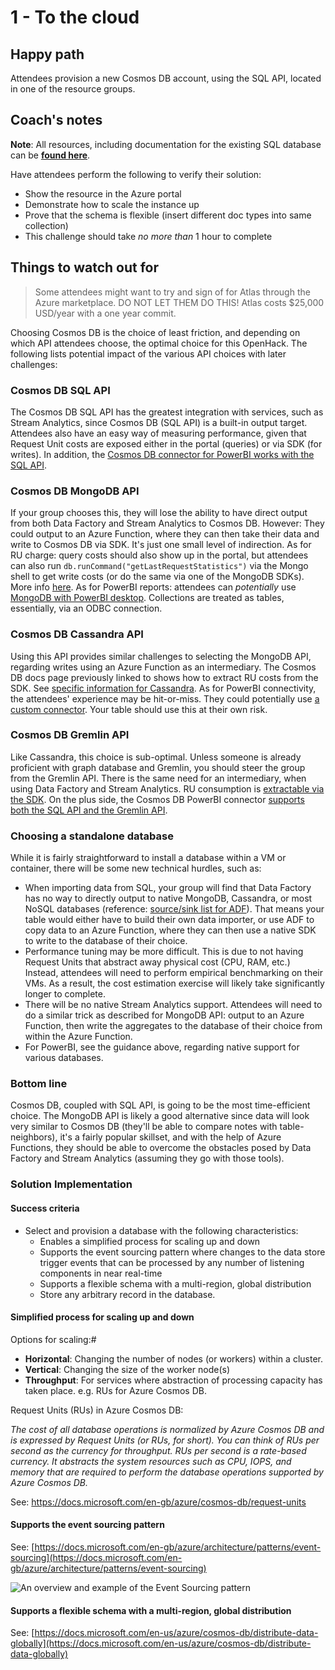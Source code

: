 # 1 - To the cloud

## Happy path

Attendees provision a new Cosmos DB account, using the SQL API, located in one of the resource groups.

## Coach's notes

**Note**: All resources, including documentation for the existing SQL database can be [**found here**](https://github.com/Microsoft-OpenHack/app-modernization-with-nosql_artifacts).

Have attendees perform the following to verify their solution:

* Show the resource in the Azure portal
* Demonstrate how to scale the instance up
* Prove that the schema is flexible (insert different doc types into same collection)
* This challenge should take _no more than_ 1 hour to complete

## Things to watch out for

> Some attendees might want to try and sign of for Atlas through the Azure marketplace. DO NOT LET THEM DO THIS! Atlas costs $25,000 USD/year with a one year commit.

Choosing Cosmos DB is the choice of least friction, and depending on which API attendees choose, the optimal choice for this OpenHack. The following lists potential impact of the various API choices with later challenges:

### Cosmos DB SQL API

The Cosmos DB SQL API has the greatest integration with services, such as Stream Analytics, since Cosmos DB (SQL API) is a built-in output target. Attendees also have an easy way of measuring performance, given that Request Unit costs are exposed either in the portal (queries) or via SDK (for writes). In addition, the [Cosmos DB connector for PowerBI works with the SQL API](https://docs.microsoft.com/azure/cosmos-db/powerbi-visualize).

### Cosmos DB MongoDB API

If your group chooses this, they will lose the ability to have direct output from both Data Factory and Stream Analytics to Cosmos DB. However: They could output to an Azure Function, where they can then take their data and write to Cosmos DB via SDK. It's just one small level of indirection. As for RU charge: query costs should also show up in the portal, but attendees can also run `db.runCommand("getLastRequestStatistics")` via the Mongo shell to get write costs (or do the same via one of the MongoDB SDKs). More info [here](https://docs.microsoft.com/azure/cosmos-db/find-request-unit-charge#azure-cosmos-db-api-for-mongodb). As for PowerBI reports: attendees can _potentially_ use [MongoDB with PowerBI desktop](https://docs.mongodb.com/bi-connector/master/connect/powerbi/). Collections are treated as tables, essentially, via an ODBC connection.

### Cosmos DB Cassandra API

Using this API provides similar challenges to selecting the MongoDB API, regarding writes using an Azure Function as an intermediary. The Cosmos DB docs page previously linked to shows how to extract RU costs from the SDK. See [specific information for Cassandra](https://docs.microsoft.com/azure/cosmos-db/find-request-unit-charge#cassandra-api). As for PowerBI connectivity, the attendees' experience may be hit-or-miss. They could potentially use [a custom connector](https://community.powerbi.com/t5/Desktop/Connecting-PowerBI-to-Azure-Cassandra-CosmosDB-API/td-p/673857). Your table should use this at their own risk.

### Cosmos DB Gremlin API

Like Cassandra, this choice is sub-optimal. Unless someone is already proficient with graph database and Gremlin, you should steer the group from the Gremlin API. There is the same need for an intermediary, when using Data Factory and Stream Analytics. RU consumption is [extractable via the SDK](https://docs.microsoft.com/azure/cosmos-db/find-request-unit-charge#gremlin-api). On the plus side, the Cosmos DB PowerBI connector [supports both the SQL API and the Gremlin API](https://docs.microsoft.com/en-us/azure/cosmos-db/powerbi-visualize).

### Choosing a standalone database

While it is fairly straightforward to install a database within a VM or container, there will be some new technical hurdles, such as:

* When importing data from SQL, your group will find that Data Factory has no way to directly output to native MongoDB, Cassandra, or most NoSQL databases (reference: [source/sink list for ADF](https://docs.microsoft.com/azure/data-factory/copy-activity-overview#supported-data-stores-and-formats)). That means your table would either have to build their own data importer, or use ADF to copy data to an Azure Function, where they can then use a native SDK to write to the database of their choice.
* Performance tuning may be more difficult. This is due to not having Request Units that abstract away physical cost (CPU, RAM, etc.) Instead, attendees will need to perform empirical benchmarking on their VMs. As a result, the cost estimation exercise will likely take significantly longer to complete.
* There will be no native Stream Analytics support. Attendees will need to do a similar trick as described for MongoDB API: output to an Azure Function, then write the aggregates to the database of their choice from within the Azure Function.
* For PowerBI, see the guidance above, regarding native support for various databases.

### Bottom line

Cosmos DB, coupled with SQL API, is going to be the most time-efficient choice. The MongoDB API is likely a good alternative since data will look very similar to Cosmos DB (they'll be able to compare notes with table-neighbors), it's a fairly popular skillset, and with the help of Azure Functions, they should be able to overcome the obstacles posed by Data Factory and Stream Analytics (assuming they go with those tools).

### Solution Implementation

#### Success criteria

* Select and provision a database with the following characteristics:
  * Enables a simplified process for scaling up and down
  * Supports the event sourcing pattern where changes to the data store trigger events that can be processed by any number of listening components in near real-time
  * Supports a flexible schema with a multi-region, global distribution
  * Store any arbitrary record in the database.

#### Simplified process for scaling up and down

Options for scaling:#

* **Horizontal**: Changing the number of nodes (or workers) within a cluster.
* **Vertical**: Changing the size of the worker node(s)
* **Throughput**: For services where abstraction of processing capacity has taken place. e.g. RUs for Azure Cosmos DB.

Request Units (RUs) in Azure Cosmos DB:

_The cost of all database operations is normalized by Azure Cosmos DB and is expressed by Request Units (or RUs, for short). You can think of RUs per second as the currency for throughput. RUs per second is a rate-based currency. It abstracts the system resources such as CPU, IOPS, and memory that are required to perform the database operations supported by Azure Cosmos DB._

See: <https://docs.microsoft.com/en-gb/azure/cosmos-db/request-units>

#### Supports the event sourcing pattern

See: [https://docs.microsoft.com/en-gb/azure/architecture/patterns/event-sourcing](https://docs.microsoft.com/en-gb/azure/architecture/patterns/event-sourcing)

![An overview and example of the Event Sourcing pattern](https://docs.microsoft.com/en-gb/azure/architecture/patterns/_images/event-sourcing-overview.png)

#### Supports a flexible schema with a multi-region, global distribution
See: [https://docs.microsoft.com/en-us/azure/cosmos-db/distribute-data-globally](https://docs.microsoft.com/en-us/azure/cosmos-db/distribute-data-globally)
